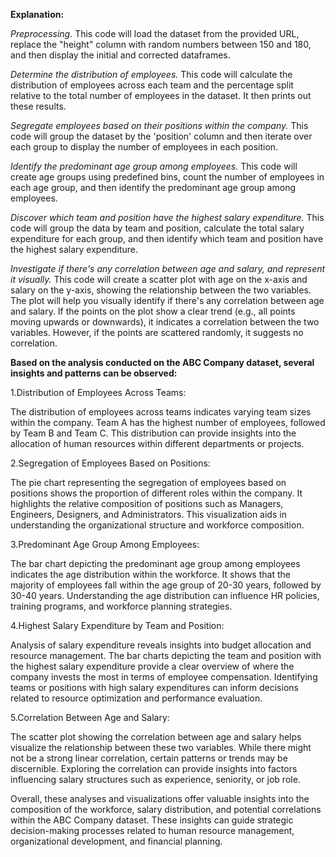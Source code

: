 **Explanation:**

_Preprocessing._
This code will load the dataset from the provided URL, replace the "height" column with random numbers between 150 and 180, and then display the initial and corrected dataframes.

_Determine the distribution of employees._
This code will calculate the distribution of employees across each team and the percentage split relative to the total number of employees in the dataset. It then prints out these results.

_Segregate employees based on their positions within the company._
This code will group the dataset by the 'position' column and then iterate over each group to display the number of employees in each position.

_Identify the predominant age group among employees._
This code will create age groups using predefined bins, count the number of employees in each age group, and then identify the predominant age group among employees.

_Discover which team and position have the highest salary expenditure._
This code will group the data by team and position, calculate the total salary expenditure for each group, and then identify which team and position have the highest salary expenditure.

_Investigate if there's any correlation between age and salary, and represent it visually._
This code will create a scatter plot with age on the x-axis and salary on the y-axis, showing the relationship between the two variables. The plot will help you visually identify if there's any correlation between age and salary.
If the points on the plot show a clear trend (e.g., all points moving upwards or downwards), it indicates a correlation between the two variables. However, if the points are scattered randomly, it suggests no correlation.

**Based on the analysis conducted on the ABC Company dataset, several insights and patterns can be observed:**

1.Distribution of Employees Across Teams:

The distribution of employees across teams indicates varying team sizes within the company.
Team A has the highest number of employees, followed by Team B and Team C.
This distribution can provide insights into the allocation of human resources within different departments or projects.

2.Segregation of Employees Based on Positions:

The pie chart representing the segregation of employees based on positions shows the proportion of different roles within the company.
It highlights the relative composition of positions such as Managers, Engineers, Designers, and Administrators.
This visualization aids in understanding the organizational structure and workforce composition.

3.Predominant Age Group Among Employees:

The bar chart depicting the predominant age group among employees indicates the age distribution within the workforce.
It shows that the majority of employees fall within the age group of 20-30 years, followed by 30-40 years.
Understanding the age distribution can influence HR policies, training programs, and workforce planning strategies.

4.Highest Salary Expenditure by Team and Position:

Analysis of salary expenditure reveals insights into budget allocation and resource management.
The bar charts depicting the team and position with the highest salary expenditure provide a clear overview of where the company invests the most in terms of employee compensation.
Identifying teams or positions with high salary expenditures can inform decisions related to resource optimization and performance evaluation.

5.Correlation Between Age and Salary:

The scatter plot showing the correlation between age and salary helps visualize the relationship between these two variables.
While there might not be a strong linear correlation, certain patterns or trends may be discernible.
Exploring the correlation can provide insights into factors influencing salary structures such as experience, seniority, or job role.

Overall, these analyses and visualizations offer valuable insights into the composition of the workforce, salary distribution, and potential correlations within the ABC Company dataset. These insights can guide strategic decision-making processes related to human resource management, organizational development, and financial planning.
